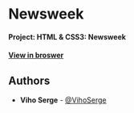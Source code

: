 # Newsweek
#### Project: HTML & CSS3: Newsweek

#### [View in broswer](https://raw.githack.com/VihoSerge/news-week/dev/index.html)

## Authors

* **Viho Serge** - [@VihoSerge](https://github.com/VihoSerge)
